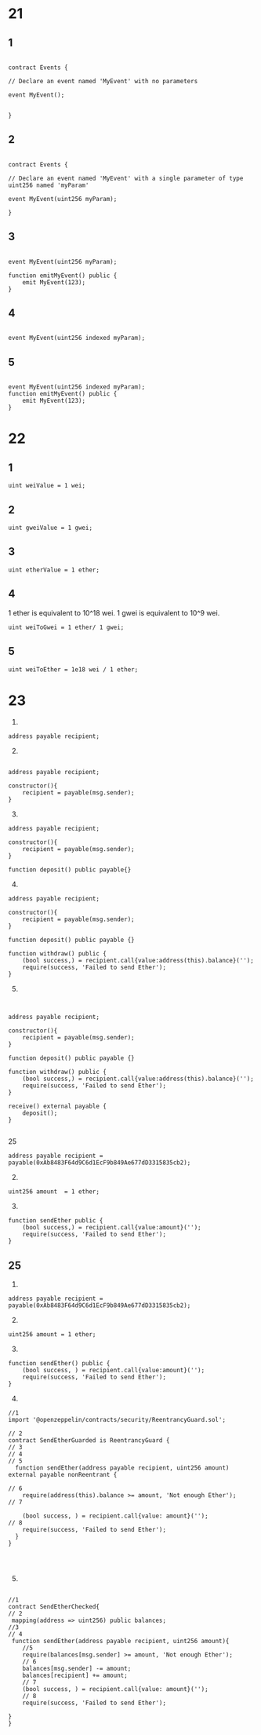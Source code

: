 # 21

## 1

```solidity

contract Events {

// Declare an event named 'MyEvent' with no parameters

event MyEvent();


}

```

## 2

```solidity

contract Events {

// Declare an event named 'MyEvent' with a single parameter of type uint256 named 'myParam'

event MyEvent(uint256 myParam);

}
```

## 3

```solidity

event MyEvent(uint256 myParam);

function emitMyEvent() public {
    emit MyEvent(123);
}

```

## 4


```solidity

event MyEvent(uint256 indexed myParam);
```

## 5


```solidity

event MyEvent(uint256 indexed myParam);
function emitMyEvent() public {
    emit MyEvent(123);
}

```

# 22



## 1


```solidity
uint weiValue = 1 wei;
```



## 2

```solidity
uint gweiValue = 1 gwei;
```

## 3


```solidity
uint etherValue = 1 ether;
```

## 4

1 ether is equivalent to 10^18 wei.
1 gwei is equivalent to 10^9 wei.

```solidity
uint weiToGwei = 1 ether/ 1 gwei;
```


## 5

```solidity
uint weiToEther = 1e18 wei / 1 ether;
```



# 23

1.

```solidity
address payable recipient;
```

2.

```solidity

address payable recipient;

constructor(){
    recipient = payable(msg.sender);
}
```

3.

```solidity
address payable recipient;

constructor(){
    recipient = payable(msg.sender);
}

function deposit() public payable{}
```


4.

```solidity
address payable recipient;

constructor(){
    recipient = payable(msg.sender);
}

function deposit() public payable {}

function withdraw() public {
    (bool success,) = recipient.call{value:address(this).balance}('');
    require(success, 'Failed to send Ether');
}

```
 
5.

```solidity


address payable recipient;

constructor(){
    recipient = payable(msg.sender);
}

function deposit() public payable {}

function withdraw() public {
    (bool success,) = recipient.call{value:address(this).balance}('');
    require(success, 'Failed to send Ether');
}

receive() external payable {
    deposit();
}


```

25

```solidity
address payable recipient = payable(0xAb8483F64d9C6d1EcF9b849Ae677dD3315835cb2);

```

2.
```solidity
uint256 amount  = 1 ether;
```


3.

```solidity
function sendEther public {
    (bool success,) = recipient.call{value:amount}('');
    require(success, 'Failed to send Ether');
}
```

## 25

1. 

```solidity
address payable recipient = payable(0xAb8483F64d9C6d1EcF9b849Ae677dD3315835cb2);
```

2.

```solidity
uint256 amount = 1 ether;
```

3.

```solidity
function sendEther() public {
    (bool success, ) = recipient.call{value:amount}('');
    require(success, 'Failed to send Ether');
}
```

4.

```solidity
//1
import '@openzeppelin/contracts/security/ReentrancyGuard.sol';

// 2
contract SendEtherGuarded is ReentrancyGuard {
// 3
// 4
// 5
  function sendEther(address payable recipient, uint256 amount) external payable nonReentrant {

// 6
    require(address(this).balance >= amount, 'Not enough Ether');
// 7

    (bool success, ) = recipient.call{value: amount}('');
// 8
    require(success, 'Failed to send Ether');
  }
}




```


5. 


```solidity

//1
contract SendEtherChecked{
// 2
 mapping(address => uint256) public balances;
//3
// 4
 function sendEther(address payable recipient, uint256 amount){
    //5
    require(balances[msg.sender] >= amount, 'Not enough Ether');
    // 6
    balances[msg.sender] -= amount;
    balances[recipient] += amount;
    // 7
    (bool success, ) = recipient.call{value: amount}('');
    // 8
    require(success, 'Failed to send Ether');

}
}



```

